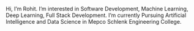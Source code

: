 Hi, I’m Rohit.
I’m interested in Software Development, Machine Learning, Deep Learning, Full Stack Development.
I’m currently Pursuing Artificial Intelligence and Data Science in Mepco Schlenk Engineering College.


